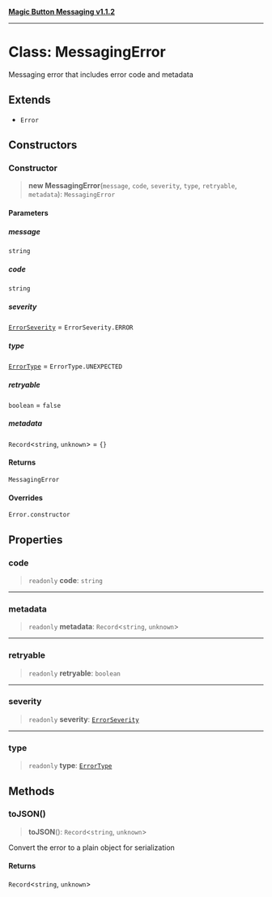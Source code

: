 [**Magic Button Messaging v1.1.2**](../README.md)

***

# Class: MessagingError

Messaging error that includes error code and metadata

## Extends

- `Error`

## Constructors

### Constructor

> **new MessagingError**(`message`, `code`, `severity`, `type`, `retryable`, `metadata`): `MessagingError`

#### Parameters

##### message

`string`

##### code

`string`

##### severity

[`ErrorSeverity`](../enumerations/ErrorSeverity.md) = `ErrorSeverity.ERROR`

##### type

[`ErrorType`](../enumerations/ErrorType.md) = `ErrorType.UNEXPECTED`

##### retryable

`boolean` = `false`

##### metadata

`Record`\<`string`, `unknown`\> = `{}`

#### Returns

`MessagingError`

#### Overrides

`Error.constructor`

## Properties

### code

> `readonly` **code**: `string`

***

### metadata

> `readonly` **metadata**: `Record`\<`string`, `unknown`\>

***

### retryable

> `readonly` **retryable**: `boolean`

***

### severity

> `readonly` **severity**: [`ErrorSeverity`](../enumerations/ErrorSeverity.md)

***

### type

> `readonly` **type**: [`ErrorType`](../enumerations/ErrorType.md)

## Methods

### toJSON()

> **toJSON**(): `Record`\<`string`, `unknown`\>

Convert the error to a plain object for serialization

#### Returns

`Record`\<`string`, `unknown`\>
